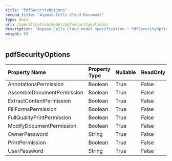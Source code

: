 ```yaml
---
title: "PdfSecurityOptions"
second_title: "Aspose.Cells Cloud Document"
type: docs
url: /specification/model/pdfsecurityoptions/
description: "Aspose.Cells Cloud model specification : PdfSecurityOptions. Effortlessly handle Excel and other spreadsheet documents with features like opening, generating, editing, splitting, merging, comparing, and converting."
weight: 50
---
```


## **pdfSecurityOptions**

 

| Property Name | Property Type | Nullable |  ReadOnly | DefaultValue | Description | 
| :- | :- | :- |:- |  :- | :- |
| AnnotationsPermission | Boolean | True |  False |  |  |  
| AssembleDocumentPermission | Boolean | True |  False |  |  |  
| ExtractContentPermission | Boolean | True |  False |  |  |  
| FillFormsPermission | Boolean | True |  False |  |  |  
| FullQualityPrintPermission | Boolean | True |  False |  |  |  
| ModifyDocumentPermission | Boolean | True |  False |  |  |  
| OwnerPassword | String | True |  False |  |  |  
| PrintPermission | Boolean | True |  False |  |  |  
| UserPassword | String | True |  False |  |  |  

